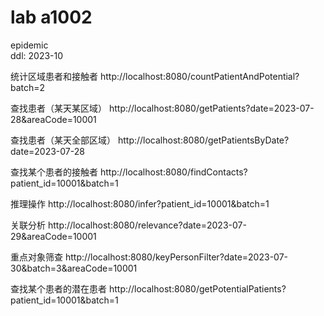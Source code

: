 # lab a1002
epidemic
<br>
ddl: 2023-10

统计区域患者和接触者
http://localhost:8080/countPatientAndPotential?batch=2

查找患者（某天某区域）
http://localhost:8080/getPatients?date=2023-07-28&areaCode=10001

查找患者（某天全部区域）
http://localhost:8080/getPatientsByDate?date=2023-07-28

查找某个患者的接触者
http://localhost:8080/findContacts?patient_id=10001&batch=1

推理操作
http://localhost:8080/infer?patient_id=10001&batch=1

关联分析
http://localhost:8080/relevance?date=2023-07-29&areaCode=10001

重点对象筛查
http://localhost:8080/keyPersonFilter?date=2023-07-30&batch=3&areaCode=10001

查找某个患者的潜在患者
http://localhost:8080/getPotentialPatients?patient_id=10001&batch=1
